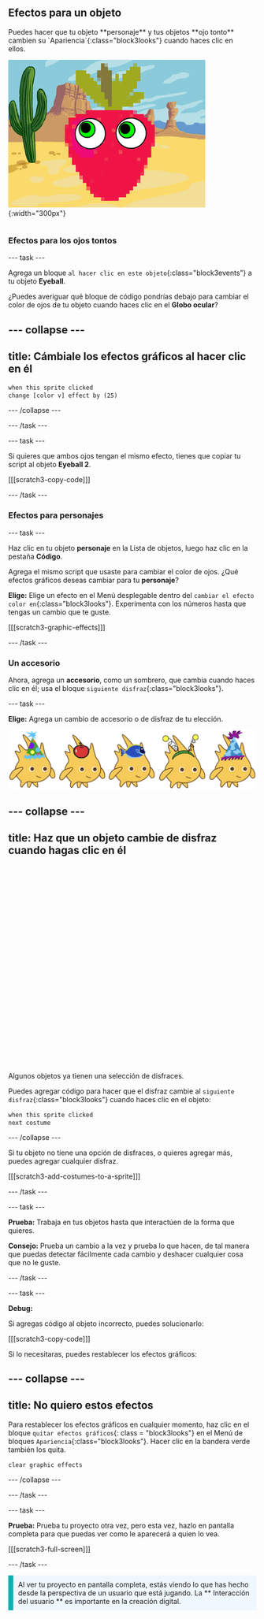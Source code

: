 ## Efectos para un objeto

<div style="display: flex; flex-wrap: wrap">
<div style="flex-basis: 200px; flex-grow: 1; margin-right: 15px;">
Puedes hacer que tu objeto **personaje** y tus objetos **ojo tonto** cambien su `Apariencia`{:class="block3looks"} cuando haces clic en ellos.
</div>
<div>

![Un personaje y ojos con efectos gráficos.](images/character-graphic-effects.png){:width="300px"}    

</div>
</div>

### Efectos para los ojos tontos

--- task ---

Agrega un bloque `al hacer clic en este objeto`{:class="block3events"} a tu objeto **Eyeball**.

¿Puedes averiguar qué bloque de código pondrías debajo para cambiar el color de ojos de tu objeto cuando haces clic en el **Globo ocular**?

--- collapse ---
---
title: Cámbiale los efectos gráficos al hacer clic en él
---

```blocks3
when this sprite clicked  
change [color v] effect by (25)
```

--- /collapse ---

--- /task ---

--- task ---

Si quieres que ambos ojos tengan el mismo efecto, tienes que copiar tu script al objeto **Eyeball 2**.

[[[scratch3-copy-code]]]

--- /task ---

### Efectos para personajes

--- task ---

Haz clic en tu objeto **personaje** en la Lista de objetos, luego haz clic en la pestaña **Código**.

Agrega el mismo script que usaste para cambiar el color de ojos. ¿Qué efectos gráficos deseas cambiar para tu **personaje**?

**Elige:** Elige un efecto en el Menú desplegable dentro del `cambiar el efecto color en`{:class="block3looks"}. Experimenta con los números hasta que tengas un cambio que te guste.

[[[scratch3-graphic-effects]]]

--- /task ---

### Un accesorio

Ahora, agrega un **accesorio**, como un sombrero, que cambia cuando haces clic en él; usa el bloque `siguiente disfraz`{:class="block3looks"}.

--- task ---

**Elige:** Agrega un cambio de accesorio o de disfraz de tu elección.

![Objetos con accesorios.](images/accessory-sprite.png)

--- collapse ---
---
title: Haz que un objeto cambie de disfraz cuando hagas clic en él
---
<div class="scratch-preview">
<iframe allowtransparency="true" width="485" height="402" src="" frameborder="0"></iframe>
</div>

Algunos objetos ya tienen una selección de disfraces.

Puedes agregar código para hacer que el disfraz cambie al `siguiente disfraz`{:class="block3looks"} cuando haces clic en el objeto:

```blocks3
when this sprite clicked
next costume
```

--- /collapse ---

Si tu objeto no tiene una opción de disfraces, o quieres agregar más, puedes agregar cualquier disfraz.

[[[scratch3-add-costumes-to-a-sprite]]]

--- /task ---

--- task ---

**Prueba:** Trabaja en tus objetos hasta que interactúen de la forma que quieres.

**Consejo:** Prueba un cambio a la vez y prueba lo que hacen, de tal manera que puedas detectar fácilmente cada cambio y deshacer cualquier cosa que no le guste.

--- /task ---

--- task ---

**Debug:**

Si agregas código al objeto incorrecto, puedes solucionarlo:

[[[scratch3-copy-code]]]

Si lo necesitaras, puedes restablecer los efectos gráficos:

--- collapse ---
---
title: No quiero estos efectos
---

Para restablecer los efectos gráficos en cualquier momento, haz clic en el bloque `quitar efectos gráficos`{: class = "block3looks"} en el Menú de bloques `Apariencia`{:class="block3looks"}. Hacer clic en la bandera verde también los quita.

```blocks3
clear graphic effects
```
--- /collapse ---

--- /task ---

--- task ---

**Prueba:** Prueba tu proyecto otra vez, pero esta vez, hazlo en pantalla completa para que puedas ver como le aparecerá a quien lo vea.

[[[scratch3-full-screen]]]

--- /task ---

<p style="border-left: solid; border-width:10px; border-color: #0faeb0; background-color: aliceblue; padding: 10px;">
Al ver tu proyecto en pantalla completa, estás viendo lo que has hecho desde la perspectiva de un usuario que está jugando. La ** Interacción del usuario ** es importante en la creación digital. 
</p>


